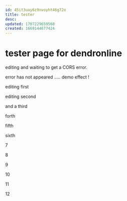 ```yaml
---
id: 45it3uay6z9nvoyht46g72o
title: tester
desc: 
updated: 1707229659560
created: 1669144677424
---
```

# tester page for dendronline

editing and waiting to get a CORS error.

error has not appeared ..... demo effect ! 

editing first

editing second

and a third 

forth

fifth

sixth

7

8

9

10

11

12
